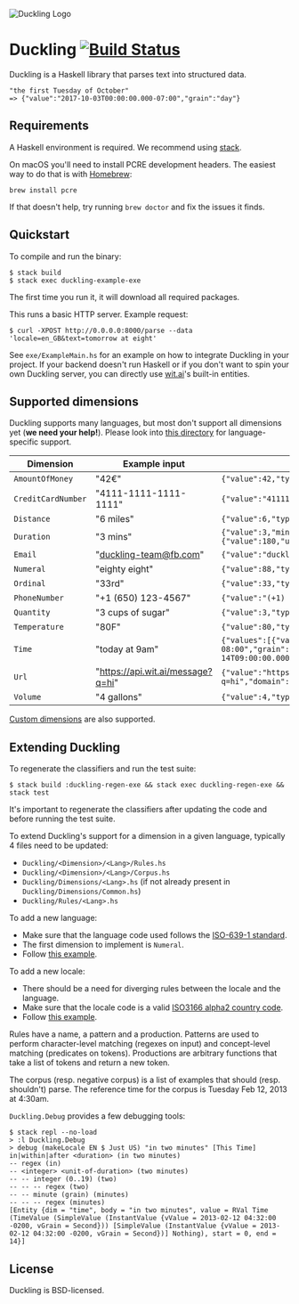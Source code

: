 ![Duckling Logo](https://github.com/facebook/duckling/raw/master/logo.png)

# Duckling [![Build Status](https://travis-ci.org/facebook/duckling.svg?branch=master)](https://travis-ci.org/facebook/duckling)
Duckling is a Haskell library that parses text into structured data.

```
"the first Tuesday of October"
=> {"value":"2017-10-03T00:00:00.000-07:00","grain":"day"}
```

## Requirements
A Haskell environment is required. We recommend using
[stack](https://haskell-lang.org/get-started).

On macOS you'll need to install PCRE development headers.
The easiest way to do that is with [Homebrew](https://brew.sh/):
```
brew install pcre
```
If that doesn't help, try running `brew doctor` and fix
the issues it finds.


## Quickstart
To compile and run the binary:
```
$ stack build
$ stack exec duckling-example-exe
```
The first time you run it, it will download all required packages.

This runs a basic HTTP server. Example request:
```
$ curl -XPOST http://0.0.0.0:8000/parse --data 'locale=en_GB&text=tomorrow at eight'
```

See `exe/ExampleMain.hs` for an example on how to integrate Duckling in your
project.
If your backend doesn't run Haskell or if you don't want to spin your own Duckling server, you can directly use [wit.ai](https://wit.ai)'s built-in entities.

## Supported dimensions
Duckling supports many languages, but most don't support all dimensions yet
(**we need your help!**).
Please look into [this directory](https://github.com/facebook/duckling/blob/master/Duckling/Dimensions) for language-specific support.

| Dimension | Example input | Example value output
| --------- | ------------- | --------------------
| `AmountOfMoney` | "42€" | `{"value":42,"type":"value","unit":"EUR"}`
| `CreditCardNumber` | "4111-1111-1111-1111" | `{"value":"4111111111111111","issuer":"visa"}`
| `Distance` | "6 miles" | `{"value":6,"type":"value","unit":"mile"}`
| `Duration` | "3 mins" | `{"value":3,"minute":3,"unit":"minute","normalized":{"value":180,"unit":"second"}}`
| `Email` | "duckling-team@fb.com" | `{"value":"duckling-team@fb.com"}`
| `Numeral` | "eighty eight" | `{"value":88,"type":"value"}`
| `Ordinal` | "33rd" | `{"value":33,"type":"value"}`
| `PhoneNumber` | "+1 (650) 123-4567" | `{"value":"(+1) 6501234567"}`
| `Quantity` | "3 cups of sugar" | `{"value":3,"type":"value","product":"sugar","unit":"cup"}`
| `Temperature` | "80F" | `{"value":80,"type":"value","unit":"fahrenheit"}`
| `Time` | "today at 9am" | `{"values":[{"value":"2016-12-14T09:00:00.000-08:00","grain":"hour","type":"value"}],"value":"2016-12-14T09:00:00.000-08:00","grain":"hour","type":"value"}`
| `Url` | "https://api.wit.ai/message?q=hi" | `{"value":"https://api.wit.ai/message?q=hi","domain":"api.wit.ai"}`
| `Volume` | "4 gallons" | `{"value":4,"type":"value","unit":"gallon"}`

[Custom dimensions](https://github.com/facebook/duckling/blob/master/exe/CustomDimensionExample.hs) are also supported.

## Extending Duckling
To regenerate the classifiers and run the test suite:
```
$ stack build :duckling-regen-exe && stack exec duckling-regen-exe && stack test
```

It's important to regenerate the classifiers after updating the code and before
running the test suite.

To extend Duckling's support for a dimension in a given language, typically 4
files need to be updated:
* `Duckling/<Dimension>/<Lang>/Rules.hs`
* `Duckling/<Dimension>/<Lang>/Corpus.hs`
* `Duckling/Dimensions/<Lang>.hs` (if not already present in `Duckling/Dimensions/Common.hs`)
* `Duckling/Rules/<Lang>.hs`

To add a new language:
* Make sure that the language code used follows the [ISO-639-1 standard](https://en.wikipedia.org/wiki/List_of_ISO_639-1_codes).
* The first dimension to implement is `Numeral`.
* Follow [this example](https://github.com/facebook/duckling/commit/24d3f199768be970149412c95b1c1bf5d76f8240).

To add a new locale:
* There should be a need for diverging rules between the locale and the language.
* Make sure that the locale code is a valid [ISO3166 alpha2 country code](https://www.iso.org/obp/ui/#search/code/).
* Follow [this example](https://github.com/facebook/duckling/commit/1ab5f447d2635fe6d48887a501d333a52adff5b9).

Rules have a name, a pattern and a production.
Patterns are used to perform character-level matching (regexes on input) and
concept-level matching (predicates on tokens).
Productions are arbitrary functions that take a list of tokens and return a new
token.

The corpus (resp. negative corpus) is a list of examples that should (resp.
shouldn't) parse. The reference time for the corpus is Tuesday Feb 12, 2013 at
4:30am.

`Duckling.Debug` provides a few debugging tools:
```
$ stack repl --no-load
> :l Duckling.Debug
> debug (makeLocale EN $ Just US) "in two minutes" [This Time]
in|within|after <duration> (in two minutes)
-- regex (in)
-- <integer> <unit-of-duration> (two minutes)
-- -- integer (0..19) (two)
-- -- -- regex (two)
-- -- minute (grain) (minutes)
-- -- -- regex (minutes)
[Entity {dim = "time", body = "in two minutes", value = RVal Time (TimeValue (SimpleValue (InstantValue {vValue = 2013-02-12 04:32:00 -0200, vGrain = Second})) [SimpleValue (InstantValue {vValue = 2013-02-12 04:32:00 -0200, vGrain = Second})] Nothing), start = 0, end = 14}]
```

## License
Duckling is BSD-licensed.


